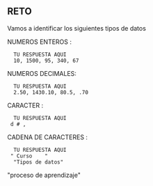 ## RETO 
Vamos a identificar los siguientes tipos de datos

NUMEROS ENTEROS : 

      TU RESPUESTA AQUI
      10, 1500, 95, 340, 67

NUMEROS DECIMALES: 

      TU RESPUESTA AQUI
      2.50, 1430.10, 80.5, .70
CARACTER :  

      TU RESPUESTA AQUI
     d # ,  
CADENA DE CARACTERES :  

      TU RESPUESTA AQUI
     " Curso    "
      "Tipos de datos"
  "proceso de aprendizaje"

